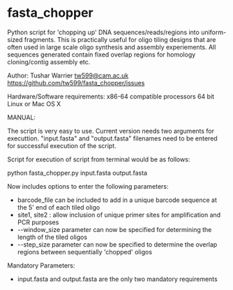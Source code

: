# fasta_chopper
Python script for 'chopping up' DNA sequences/reads/regions into uniform-sized fragments. This is practically useful for oligo tiling designs that are often used in large scale oligo synthesis and assembly experiements. All sequences generated contain fixed overlap regions for homology cloning/contig assembly etc. 

Author:
Tushar Warrier 
tw599@cam.ac.uk
https://github.com/tw599/fasta_chopper/issues

Hardware/Software requirements:
x86-64 compatible processors
64 bit Linux or Mac OS X

MANUAL:

The script is very easy to use. Current version needs two arguments for executtion.
"input.fasta" and "output.fasta" filenames need to be entered for successful execution of the script.

Script for execution of script from terminal would be as follows:

python fasta_chopper.py input.fasta output.fasta

Now includes options to enter the following parameters:

- barcode_file can be included to add in a unique barcode sequence at the 5' end of each tiled oligo
- site1, site2 : allow inclusion of unique primer sites for amplification and PCR purposes
- --window_size parameter can now be specified for determining the length of the tiled oligos
- --step_size parameter can now be specified to determine the overlap regions between sequentially 'chopped' oligos

Mandatory Parameters:

- input.fasta and output.fasta are the only two mandatory requirements



